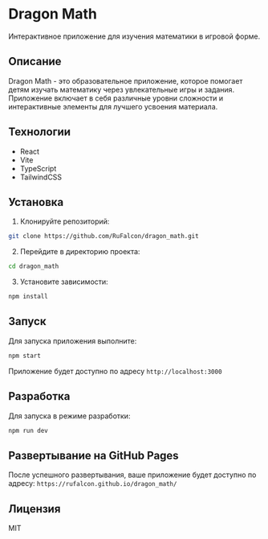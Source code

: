 # Dragon Math

Интерактивное приложение для изучения математики в игровой форме.

## Описание

Dragon Math - это образовательное приложение, которое помогает детям изучать математику через увлекательные игры и задания. Приложение включает в себя различные уровни сложности и интерактивные элементы для лучшего усвоения материала.

## Технологии
- React
- Vite
- TypeScript
- TailwindCSS

## Установка

1. Клонируйте репозиторий:
```bash
git clone https://github.com/RuFalcon/dragon_math.git
```

2. Перейдите в директорию проекта:
```bash
cd dragon_math
```

3. Установите зависимости:
```bash
npm install
```

## Запуск

Для запуска приложения выполните:
```bash
npm start
```

Приложение будет доступно по адресу `http://localhost:3000`

## Разработка

Для запуска в режиме разработки:
```bash
npm run dev
```

## Развертывание на GitHub Pages

После успешного развертывания, ваше приложение будет доступно по адресу:
`https://rufalcon.github.io/dragon_math/`

## Лицензия

MIT 